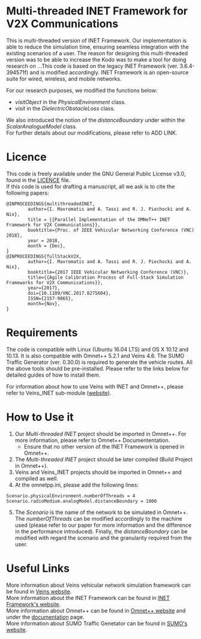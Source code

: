 # Multi-threaded INET Framework for V2X Communications

This is multi-threaded version of INET Framework. Our implementation is able to reduce the simulation time, ensuring seamless integration with the existing scenarios of a user. The reason for designing this multi-threaded version was to be able to increase the  Kodo was to make a tool for doing research on ...This code is based on the legacy INET Framework (ver. 3.6.4-394571f) and is modified accordingly. INET Framework is an open-source suite for wired, wireless, and mobile networks.

For our research purposes, we modified the functions below:
* *visitObject* in the *PhysicalEnvironment* class.
* *visit* in the *DielectricObstacleLoss* class.

We also introduced the notion of the *distanceBoundary* under within the *ScalarAnalogueModel* class.\
For further details about our modifications, please refer to ADD LINK.

# Licence
This code is freely available under the GNU General Public License v3.0, found in the [LICENCE](https://github.com/v2x-dev/multithread-inet/blob/master/LICENSE) file.\
If this code is used for drafting a manuscript, all we ask is to cite the following papers:
```    
@INPROCEEDINGS{multithreadedINET,
        author={I. Mavromatis and A. Tassi and R. J. Piechocki and A. Nix},
        title = {{Parallel Implementation of the OMNeT++ INET Framework for V2X Communications}},
        booktitle={Proc. of IEEE Vehicular Networking Conference (VNC) 2018},
        year = 2018,
        month = {Dec},
}
@INPROCEEDINGS{fullStackV2X, 
        author={I. Mavromatis and A. Tassi and R. J. Piechocki and A. Nix}, 
        booktitle={2017 IEEE Vehicular Networking Conference (VNC)}, 
        title={{Agile Calibration Process of Full-Stack Simulation Frameworks for V2X Communications}}, 
        year={2017}, 
        doi={10.1109/VNC.2017.8275604}, 
        ISSN={2157-9865}, 
        month={Nov},
}
```

# Requirements

The code is compatible with Linux (Ubuntu 16.04 LTS) and OS X 10.12 and 10.13. It is also compatible with Omnet++ 5.2.1 and Veins 4.6. The SUMO Traffic Generator (ver. 0.30.0) is required to generate the vehicle routes. All the above tools should be pre-installed. Please refer to the links below for detailed guides of how to install them.

For information about how to use Veins with INET and Omnet++, please refer to Veins_INET sub-module ([website](http://veins.car2x.org/documentation/modules/)).

# How to Use it
1. Our *Multi-threaded INET* project should be imported in Omnet++. For more information, please refer to Omnet++ Documententation.
    - Ensure that no other version of the INET Framework is opened in Omnet++.
2. The *Multi-threaded INET* project should be later compiled (Build Project in Omnet++).
3. Veins and Veins_INET projects should be imported in Omnet++ and compiled as well.
4. At the omnetpp.ini, please add the following lines:
```
Scenario.physicalEnvironment.numberOfThreads = 4
Scenario.radioMedium.analogModel.distanceBoundary = 1000
```
5. The *Scenario* is the name of the network to be simulated in Omnet++. The *numberOfThreads* can be modified accordingly to the machine used (please refer to our paper for more information and the difference in the performance introduced). Finally, the *distanceBoundary* can be modified with regard the scenario and the granularity required from the user.

# Useful Links
More information about Veins vehicular network simulation framework can be found in [Veins website](http://veins.car2x.org/).\
More information about the INET Framework can be found in [INET Framework's website](https://inet.omnetpp.org/).\
More information about Omnet++ can be found in [Omnet++ website](https://omnetpp.org/) and under the [documentation](https://omnetpp.org/documentation) page.\
More information about SUMO Traffic Genetator can be found in [SUMO's website](https://www.dlr.de/ts/en/desktopdefault.aspx/tabid-9883/16931_read-41000/).
